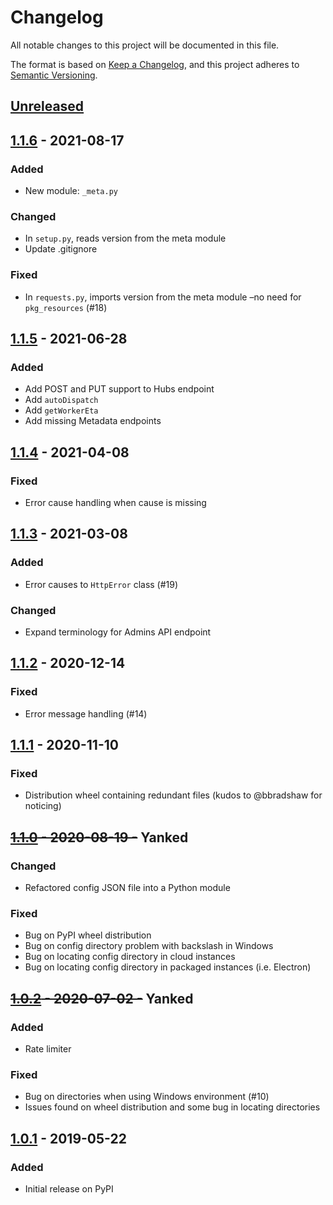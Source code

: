 # Changelog
All notable changes to this project will be documented in this file.

The format is based on [Keep a Changelog](https://keepachangelog.com/en/1.0.0/),
and this project adheres to [Semantic Versioning](https://semver.org/spec/v2.0.0.html).

## [Unreleased]

## [1.1.6] - 2021-08-17
### Added
- New module: `_meta.py`

### Changed
- In `setup.py`, reads version from the meta module
- Update .gitignore

### Fixed
- In `requests.py`, imports version from the meta module –no need for `pkg_resources` (#18)

## [1.1.5] - 2021-06-28
### Added
- Add POST and PUT support to Hubs endpoint
- Add `autoDispatch`
- Add `getWorkerEta`
- Add missing Metadata endpoints

## [1.1.4] - 2021-04-08
### Fixed
- Error cause handling when cause is missing

## [1.1.3] - 2021-03-08
### Added
- Error causes to `HttpError` class (#19)
### Changed
- Expand terminology for Admins API endpoint

## [1.1.2] - 2020-12-14
### Fixed
- Error message handling (#14)

## [1.1.1] - 2020-11-10
### Fixed
- Distribution wheel containing redundant files (kudos to @bbradshaw for noticing)

## ~~[1.1.0] - 2020-08-19 -~~ Yanked
### Changed
- Refactored config JSON file into a Python module
### Fixed
- Bug on PyPI wheel distribution
- Bug on config directory problem with backslash in Windows
- Bug on locating config directory in cloud instances
- Bug on locating config directory in packaged instances (i.e. Electron)

## ~~[1.0.2] - 2020-07-02 -~~ Yanked
### Added
- Rate limiter
### Fixed
- Bug on directories when using Windows environment (#10)
- Issues found on wheel distribution and some bug in locating directories

## [1.0.1] - 2019-05-22
### Added
- Initial release on PyPI

[Unreleased]: https://github.com/onfleet/pyonfleet/compare/v1.1.6...HEAD
[1.1.6]: https://github.com/onfleet/pyonfleet/compare/v1.1.5...v1.1.6
[1.1.5]: https://github.com/onfleet/pyonfleet/compare/v1.1.4...v1.1.5
[1.1.4]: https://github.com/onfleet/pyonfleet/compare/v1.1.3...v1.1.4
[1.1.3]: https://github.com/onfleet/pyonfleet/compare/v1.1.2...v1.1.3
[1.1.2]: https://github.com/onfleet/pyonfleet/compare/v1.1.1...v1.1.2
[1.1.1]: https://github.com/onfleet/pyonfleet/compare/v1.1.0...v1.1.1
[1.1.0]: https://github.com/onfleet/pyonfleet/compare/v1.0.2...v1.1.0
[1.0.2]: https://github.com/onfleet/pyonfleet/compare/v1.0.1...v1.0.2
[1.0.1]: https://github.com/onfleet/pyonfleet/releases/tag/v1.0.1
